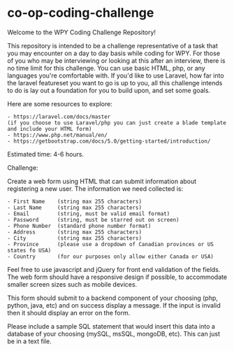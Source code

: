# co-op-coding-challenge

Welcome to the WPY Coding Challenge Repository!

This repository is intended to be a challenge representative of a task that you may encounter on a day to day basis while coding for WPY.  For those of you who may be interviewing or looking at this after an interview, there is no time limit for this challenge.  You can use basic HTML, php, or any languages you're comfortable with. If you'd like to use Laravel, how far into the laravel featureset you want to go is up to you, all this challenge intends to do is lay out a foundation for you to build upon, and set some goals.

Here are some resources to explore:

    - https://laravel.com/docs/master
    (if you choose to use Laravel/php you can just create a blade template and include your HTML form)
    - https://www.php.net/manual/en/
    - https://getbootstrap.com/docs/5.0/getting-started/introduction/


Estimated time: 4-6 hours.

Challenge:

Create a web form using HTML that can submit information about registering a new user. The information we need collected is:

    - First Name    (string max 255 characters)
    - Last Name     (string max 255 characters)
    - Email         (string, must be valid email format)
    - Password      (string, must be starred out on screen)
    - Phone Number  (standard phone number format)
    - Address       (string max 255 characters)
    - City          (string max 255 characters)
    - Province      (please use a dropdown of Canadian provinces or US states fo USA)
    - Country       (for our purposes only allow either Canada or USA)

Feel free to use javascript and jQuery for front end validation of the fields. The web form should have a responsive design if possible, to accommodate smaller screen sizes such as mobile devices.

This form should submit to a backend component of your choosing (php, python, java, etc) and on success display a message. If the input is invalid then it should display an error on the form.

Please include a sample SQL statement that would insert this data into a database of your choosing (mySQL, msSQL, mongoDB, etc). This can just be in a text file.
